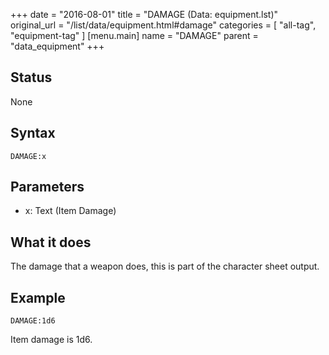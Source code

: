 +++
date = "2016-08-01"
title = "DAMAGE (Data: equipment.lst)"
original_url = "/list/data/equipment.html#damage"
categories = [ "all-tag", "equipment-tag" ]
[menu.main]
    name = "DAMAGE"
    parent = "data_equipment"
+++

## Status

None

## Syntax

`DAMAGE:x`

## Parameters

-   x: Text (Item Damage)



What it does
------------

The damage that a weapon does, this is part of the character sheet
output.

Example
-------

`DAMAGE:1d6`

Item damage is 1d6.

